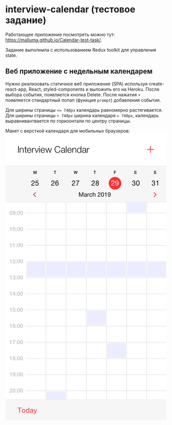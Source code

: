 


# interview-calendar (тестовое задание)

Работающее приложение посмотреть можно тут: https://malluma.github.io/Calendar-test-task/.

Задание выполнила с использованием Redux toolkit для управления state.

## Веб приложение с недельным календарем
Нужно реализовать статичное веб приложение (SPA) используя create-react-app, React, styled-components и выложить его на Heroku.
После выбора события, появляется кнопка Delete.
После нажатия `+` появляется стандартный попап (функция `prompt`) добавления события.

Для ширины страницы `<= 740px` календарь равномерно растягивается. Для ширины страницы `> 740px` ширина календаря `= 740px`, календарь выравнивантвается по горизонтали по центру страницы.

Макет c версткой календаря для мобильных браузеров:
![Основной вид календаря](./imagesForReadMe/1.%20Main%20Mobile@2x.png)
